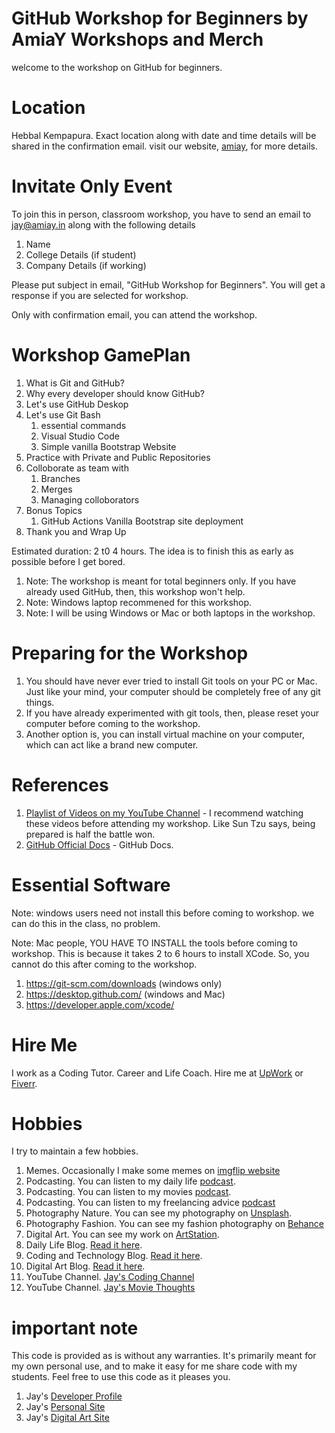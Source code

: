 # GitHub Workshop for Beginners by AmiaY Workshops and Merch

welcome to the workshop on GitHub for beginners.

# Location

Hebbal Kempapura. Exact location along with date and time details will be shared in the confirmation email. visit our website, [amiay](http://amiay.in), for more details.

# Invitate Only Event

To join this in person, classroom workshop, you have to send an email to jay@amiay.in along with the following details

1. Name
1. College Details (if student)
1. Company Details (if working)

Please put subject in email, "GitHub Workshop for Beginners". You will get a response if you are selected for workshop. 

Only with confirmation email, you can attend the workshop. 

# Workshop GamePlan

1. What is Git and GitHub?
1. Why every developer should know GitHub?
1. Let's use GitHub Deskop
1. Let's use Git Bash
    1. essential commands
    1. Visual Studio Code
    1. Simple vanilla Bootstrap Website
1. Practice with Private and Public Repositories
1. Colloborate as team with
    1. Branches
    1. Merges
    1. Managing colloborators
1. Bonus Topics
    1. GitHub Actions Vanilla Bootstrap site deployment
1. Thank you and Wrap Up

Estimated duration: 2 t0 4 hours. The idea is to finish this as early as possible before I get bored. 

1. Note: The workshop is meant for total beginners only. If you have already used GitHub, then, this workshop won't help. 
1. Note: Windows laptop recommened for this workshop. 
1. Note: I will be using Windows or Mac or both laptops in the workshop.

# Preparing for the Workshop

1. You should have never ever tried to install Git tools on your PC or Mac. Just like your mind, your computer should be completely free of any git things. 
1. If you have already experimented with git tools, then, please reset your computer before coming to the workshop.
1. Another option is, you can install virtual machine on your computer, which can act like a brand new computer. 

# References

1. [Playlist of Videos on my YouTube Channel](https://www.youtube.com/playlist?list=PL7SHzFbuSdW0LWKYOOMPVzVVCa_BtnuZb) - I recommend watching these videos before attending my workshop. Like Sun Tzu says, being prepared is half the battle won. 
1. [GitHub Official Docs](https://docs.github.com/en) - GitHub Docs. 

# Essential Software 

Note: windows users need not install this before coming to workshop. we can do this in the class, no problem.

Note: Mac people, YOU HAVE TO INSTALL the tools before coming to workshop. This is because it takes 2 to 6 hours to install XCode. So, you cannot do this after coming to the workshop. 

1. https://git-scm.com/downloads (windows only)
1. https://desktop.github.com/ (windows and Mac)
1. https://developer.apple.com/xcode/ 

# Hire Me

I work as a Coding Tutor. Career and Life Coach. Hire me at [UpWork](https://www.upwork.com/fl/vijayasimhabr) or [Fiverr](https://www.fiverr.com/jay_codeguy). 

# Hobbies

I try to maintain a few hobbies.

1. Memes. Occasionally I make some memes on [imgflip website](https://imgflip.com/user/codingtutorjay)
1. Podcasting. You can listen to my daily life [podcast](https://stories.thechalakas.com/listen-to-podcast/).
1. Podcasting. You can listen to my movies [podcast](https://sandkdesignstudio.in/jays-movie-podcast/).
1. Podcasting. You can listen to my freelancing advice [podcast](https://freelancingstories.substack.com/)
1. Photography Nature. You can see my photography on [Unsplash](https://unsplash.com/@jay_neeruhaaku).
1. Photography Fashion. You can see my fashion photography on [Behance](https://www.behance.net/vijayasimhabr)
1. Digital Art. You can see my work on [ArtStation](https://www.artstation.com/jay_kalenildana).
1. Daily Life Blog. [Read it here](https://medium.com/the-sanguine-tech-trainer).
1. Coding and Technology Blog. [Read it here](https://medium.com/projectwt).
1. Digital Art Blog. [Read it here](https://medium.com/random-pink-hula).
1. YouTube Channel. [Jay's Coding Channel](https://www.youtube.com/channel/UCJJVulg4J7POMdX0veuacXw/)
1. YouTube Channel. [Jay's Movie Thoughts](https://www.youtube.com/channel/UCQbiE3FFa6FIHKqJ7CRvKaA/)

# important note 

This code is provided as is without any warranties. It's primarily meant for my own personal use, and to make it easy for me share code with my students. Feel free to use this code as it pleases you.

1. Jay's [Developer Profile](https://jay-study-nildana.github.io/developerprofile)
1. Jay's [Personal Site](https://stories.thechalakas.com/)
1. Jay's [Digital Art Site](https://sandkdesignstudio.in/)
